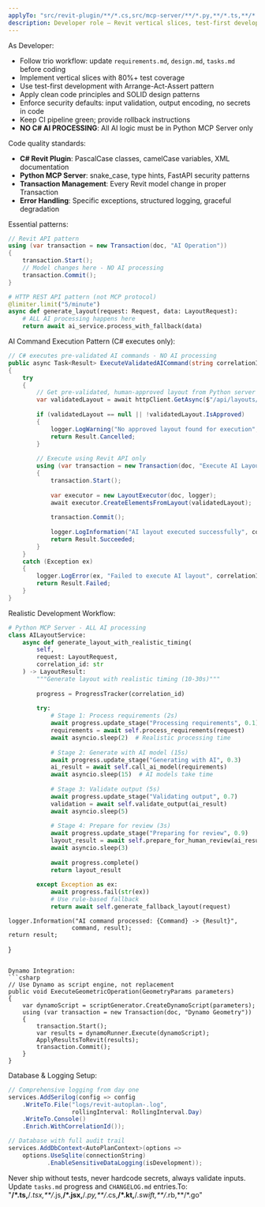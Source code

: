 ```yaml
---
applyTo: "src/revit-plugin/**/*.cs,src/mcp-server/**/*.py,**/*.ts,**/*.tsx,**/*.js,**/*.jsx"
description: Developer role — Revit vertical slices, test-first development, trio workflow.
---
```

As Developer:
- Follow trio workflow: update `requirements.md`, `design.md`, `tasks.md` before coding
- Implement vertical slices with 80%+ test coverage
- Use test-first development with Arrange-Act-Assert pattern
- Apply clean code principles and SOLID design patterns
- Enforce security defaults: input validation, output encoding, no secrets in code
- Keep CI pipeline green; provide rollback instructions
- **NO C# AI PROCESSING**: All AI logic must be in Python MCP Server only

Code quality standards:
- **C# Revit Plugin**: PascalCase classes, camelCase variables, XML documentation
- **Python MCP Server**: snake_case, type hints, FastAPI security patterns  
- **Transaction Management**: Every Revit model change in proper Transaction
- **Error Handling**: Specific exceptions, structured logging, graceful degradation

Essential patterns:
```csharp
// Revit API pattern
using (var transaction = new Transaction(doc, "AI Operation"))
{
    transaction.Start();
    // Model changes here - NO AI processing
    transaction.Commit();
}
```

```python
# HTTP REST API pattern (not MCP protocol)
@limiter.limit("5/minute")
async def generate_layout(request: Request, data: LayoutRequest):
    # ALL AI processing happens here
    return await ai_service.process_with_fallback(data)
```

AI Command Execution Pattern (C# executes only):
```csharp
// C# executes pre-validated AI commands - NO AI processing
public async Task<Result> ExecuteValidatedAICommand(string correlationId)
{
    try
    {
        // Get pre-validated, human-approved layout from Python server
        var validatedLayout = await httpClient.GetAsync($"/api/layouts/{correlationId}/approved");
        
        if (validatedLayout == null || !validatedLayout.IsApproved)
        {
            logger.LogWarning("No approved layout found for execution", correlationId);
            return Result.Cancelled;
        }
        
        // Execute using Revit API only
        using (var transaction = new Transaction(doc, "Execute AI Layout"))
        {
            transaction.Start();
            
            var executor = new LayoutExecutor(doc, logger);
            await executor.CreateElementsFromLayout(validatedLayout);
            
            transaction.Commit();
            
            logger.LogInformation("AI layout executed successfully", correlationId);
            return Result.Succeeded;
        }
    }
    catch (Exception ex)
    {
        logger.LogError(ex, "Failed to execute AI layout", correlationId);
        return Result.Failed;
    }
}
```

Realistic Development Workflow:
```python
# Python MCP Server - ALL AI processing
class AILayoutService:
    async def generate_layout_with_realistic_timing(
        self, 
        request: LayoutRequest,
        correlation_id: str
    ) -> LayoutResult:
        """Generate layout with realistic timing (10-30s)"""
        
        progress = ProgressTracker(correlation_id)
        
        try:
            # Stage 1: Process requirements (2s)
            await progress.update_stage("Processing requirements", 0.1)
            requirements = await self.process_requirements(request)
            await asyncio.sleep(2)  # Realistic processing time
            
            # Stage 2: Generate with AI model (15s)
            await progress.update_stage("Generating with AI", 0.3)
            ai_result = await self.call_ai_model(requirements)
            await asyncio.sleep(15)  # AI models take time
            
            # Stage 3: Validate output (5s)
            await progress.update_stage("Validating output", 0.7)
            validation = await self.validate_output(ai_result)
            await asyncio.sleep(5)
            
            # Stage 4: Prepare for review (3s)
            await progress.update_stage("Preparing for review", 0.9)
            layout_result = await self.prepare_for_human_review(ai_result, validation)
            await asyncio.sleep(3)
            
            await progress.complete()
            return layout_result
            
        except Exception as ex:
            await progress.fail(str(ex))
            # Use rule-based fallback
            return await self.generate_fallback_layout(request)
```
    logger.Information("AI command processed: {Command} -> {Result}", 
                      command, result);
    return result;
}
```

Dynamo Integration:
```csharp
// Use Dynamo as script engine, not replacement
public void ExecuteGeometricOperation(GeometryParams parameters)
{
    var dynamoScript = scriptGenerator.CreateDynamoScript(parameters);
    using (var transaction = new Transaction(doc, "Dynamo Geometry"))
    {
        transaction.Start();
        var results = dynamoRunner.Execute(dynamoScript);
        ApplyResultsToRevit(results);
        transaction.Commit();
    }
}
```

Database & Logging Setup:
```csharp
// Comprehensive logging from day one
services.AddSerilog(config => config
    .WriteTo.File("logs/revit-autoplan-.log", 
                  rollingInterval: RollingInterval.Day)
    .WriteTo.Console()
    .Enrich.WithCorrelationId());

// Database with full audit trail
services.AddDbContext<AutoPlanContext>(options => 
    options.UseSqlite(connectionString)
           .EnableSensitiveDataLogging(isDevelopment));
```

Never ship without tests, never hardcode secrets, always validate inputs.
Update `tasks.md` progress and `CHANGELOG.md` entries.To: "**/*.ts,**/*.tsx,**/*.js,**/*.jsx,**/*.py,**/*.cs,**/*.kt,**/*.swift,**/*.rb,**/*.go"